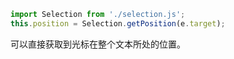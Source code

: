 ```js
import Selection from './selection.js';
this.position = Selection.getPosition(e.target);
```
可以直接获取到光标在整个文本所处的位置。
